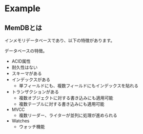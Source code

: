 # Example

## MemDBとは

インメモリデータベースであり、以下の特徴があります。

データベースの特徴。

- ACID属性
- 耐久性はない
- スキーマがある
- インデックスがある
  - 単フィールドにも、複数フィールドにもインデックスを貼れる
- トランザクションがある
  - 複数オブジェクトに対する書き込みにも適用可能
  - 複数テーブルに対する書き込みにも適用可能
- MVCC
  - 複数リーダー、ライターが並列に処理が進められる
- Watches
  - ウォッチ機能
